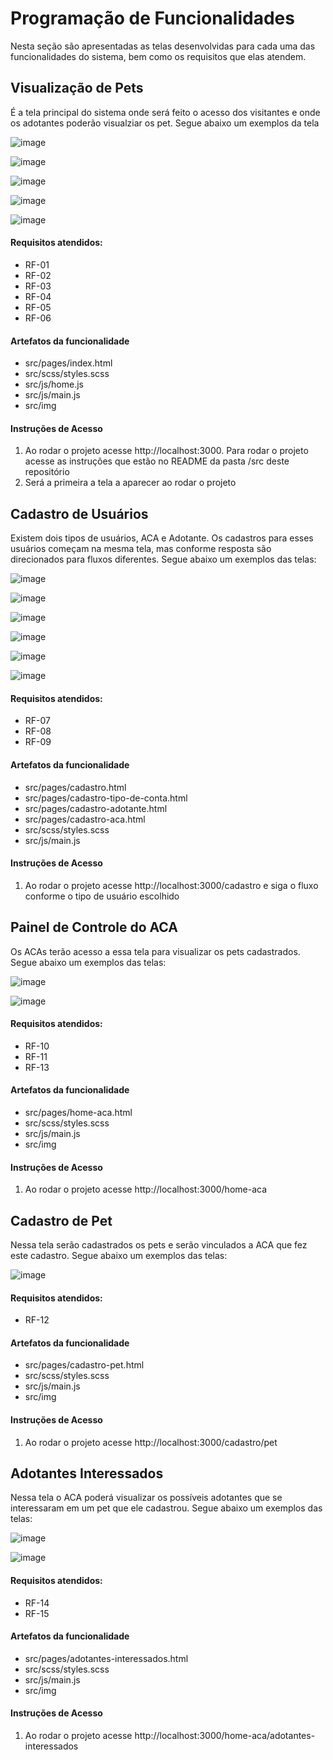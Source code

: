 # Programação de Funcionalidades

Nesta seção são apresentadas as telas desenvolvidas para cada uma das funcionalidades do sistema, bem como
os requisitos que elas atendem.

<h2>Visualização de Pets</h2>

<p>É a tela principal do sistema onde será feito o acesso dos visitantes e onde os adotantes poderão visualziar os pet.    Segue abaixo um exemplos da tela</p>

![image](https://github.com/ICEI-PUC-Minas-PMV-ADS/pmv-ads-2023-1-e1-proj-web-t11-pmv-ads-2023-1-e1-proj-web-t11-03/assets/16339610/219e4463-7b21-41ca-8fd4-a1656e9cb172)

![image](https://github.com/ICEI-PUC-Minas-PMV-ADS/pmv-ads-2023-1-e1-proj-web-t11-pmv-ads-2023-1-e1-proj-web-t11-03/assets/16339610/eef8f165-91a2-49f0-9362-00dbceaf54d5)

![image](https://github.com/ICEI-PUC-Minas-PMV-ADS/pmv-ads-2023-1-e1-proj-web-t11-pmv-ads-2023-1-e1-proj-web-t11-03/assets/16339610/d4f2c286-e4ed-4112-9ef9-6da7f60ba947)

![image](https://github.com/ICEI-PUC-Minas-PMV-ADS/pmv-ads-2023-1-e1-proj-web-t11-pmv-ads-2023-1-e1-proj-web-t11-03/assets/16339610/f7993487-2751-4f95-83f8-03cb82bfde71)

![image](https://github.com/ICEI-PUC-Minas-PMV-ADS/pmv-ads-2023-1-e1-proj-web-t11-pmv-ads-2023-1-e1-proj-web-t11-03/assets/16339610/2e64c350-753c-4ab4-8e0f-a864c7e448f9)

<h4>Requisitos atendidos: </h4>
<ul>
    <li>RF-01</li>
    <li>RF-02</li>
    <li>RF-03</li>
    <li>RF-04</li>
    <li>RF-05</li>
    <li>RF-06</li>
</ul>
 <h4>Artefatos da funcionalidade</h4>
 <ul>
     <li>src/pages/index.html</li>
     <li>src/scss/styles.scss</li>
     <li>src/js/home.js</li>
     <li>src/js/main.js</li>
     <li>src/img</li>
 </ul>

<h4>Instruções de Acesso</h4>
 <ol>
     <li>Ao rodar o projeto acesse http://localhost:3000. Para rodar o projeto acesse as instruções que estão no README da pasta /src deste repositório</li>
     <li>Será a primeira a tela a aparecer ao rodar o projeto</li>
 </ol>

<h2>Cadastro de Usuários</h2>
<p>Existem dois tipos de usuários, ACA e Adotante. Os cadastros para esses usuários começam na mesma tela, mas conforme
resposta são direcionados para fluxos diferentes. Segue abaixo um exemplos das telas: </p>

![image](https://github.com/ICEI-PUC-Minas-PMV-ADS/pmv-ads-2023-1-e1-proj-web-t11-pmv-ads-2023-1-e1-proj-web-t11-03/assets/16339610/9135f90c-5b5c-4dbf-ac1a-33c95f5d19ee)

![image](https://github.com/ICEI-PUC-Minas-PMV-ADS/pmv-ads-2023-1-e1-proj-web-t11-pmv-ads-2023-1-e1-proj-web-t11-03/assets/16339610/4c368a5d-285b-4c08-82ab-550af05d35ed)

![image](https://github.com/ICEI-PUC-Minas-PMV-ADS/pmv-ads-2023-1-e1-proj-web-t11-pmv-ads-2023-1-e1-proj-web-t11-03/assets/16339610/2515d139-3638-4789-bdc6-7c9d54778174)

![image](https://github.com/ICEI-PUC-Minas-PMV-ADS/pmv-ads-2023-1-e1-proj-web-t11-pmv-ads-2023-1-e1-proj-web-t11-03/assets/16339610/4815ebff-fa3e-4ce4-9570-9d2bbd2ab247)

![image](https://github.com/ICEI-PUC-Minas-PMV-ADS/pmv-ads-2023-1-e1-proj-web-t11-pmv-ads-2023-1-e1-proj-web-t11-03/assets/16339610/9b46d278-a540-4cbe-99a8-972041358bba)

![image](https://github.com/ICEI-PUC-Minas-PMV-ADS/pmv-ads-2023-1-e1-proj-web-t11-pmv-ads-2023-1-e1-proj-web-t11-03/assets/16339610/8b18f1ab-0859-44ae-92ed-870505525dfd)

<h4>Requisitos atendidos: </h4>
<ul>
<li>RF-07</li>
<li>RF-08</li>
<li>RF-09</li>
</ul>

<h4>Artefatos da funcionalidade</h4>
<ul>
<li>src/pages/cadastro.html</li>
<li>src/pages/cadastro-tipo-de-conta.html</li>
<li>src/pages/cadastro-adotante.html</li>
<li>src/pages/cadastro-aca.html</li>
<li>src/scss/styles.scss</li>
<li>src/js/main.js</li>
</ul>

<h4>Instruções de Acesso</h4>
<ol>
<li>Ao rodar o projeto acesse http://localhost:3000/cadastro e siga o fluxo conforme o tipo de usuário escolhido</li>
</ol>

<h2>Painel de Controle do ACA</h2>

 <p>Os ACAs terão acesso a essa tela para visualizar os pets cadastrados. Segue abaixo um exemplos das telas: </p>

![image](https://github.com/ICEI-PUC-Minas-PMV-ADS/pmv-ads-2023-1-e1-proj-web-t11-pmv-ads-2023-1-e1-proj-web-t11-03/assets/16339610/963bed10-7291-41ac-9695-d5692b8c42e7)

![image](https://github.com/ICEI-PUC-Minas-PMV-ADS/pmv-ads-2023-1-e1-proj-web-t11-pmv-ads-2023-1-e1-proj-web-t11-03/assets/16339610/fd373f4e-3feb-4a96-9dd5-7641bddeecb1)

<h4>Requisitos atendidos: </h4>
<ul>
<li>RF-10</li>
<li>RF-11</li>
<li>RF-13</li>
</ul>

<h4>Artefatos da funcionalidade</h4>
<ul>
<li>src/pages/home-aca.html</li>
<li>src/scss/styles.scss</li>
<li>src/js/main.js</li>
<li>src/img</li>
</ul>
<h4>Instruções de Acesso</h4>
<ol>
<li>Ao rodar o projeto acesse http://localhost:3000/home-aca</li>
</ol>

<h2>Cadastro de Pet</h2>

<p>Nessa tela serão cadastrados os pets e serão vinculados a ACA que fez este cadastro. Segue abaixo um exemplos das telas: </p>

![image](https://github.com/ICEI-PUC-Minas-PMV-ADS/pmv-ads-2023-1-e1-proj-web-t11-pmv-ads-2023-1-e1-proj-web-t11-03/assets/16339610/f1be2c81-156f-4c64-b1c5-a3dd26bada46)

<h4>Requisitos atendidos: </h4>
<ul>
    <li>RF-12</li>
</ul>

<h4>Artefatos da funcionalidade</h4>
<ul>
    <li>src/pages/cadastro-pet.html</li>
    <li>src/scss/styles.scss</li>
    <li>src/js/main.js</li>
    <li>src/img</li>
</ul>
<h4>Instruções de Acesso</h4>
<ol>
    <li>Ao rodar o projeto acesse http://localhost:3000/cadastro/pet</li>
</ol>

<h2>Adotantes Interessados</h2>

<p>Nessa tela o ACA poderá visualizar os possíveis adotantes que se interessaram em um pet que ele cadastrou. Segue abaixo um exemplos das telas: </p>

![image](https://github.com/ICEI-PUC-Minas-PMV-ADS/pmv-ads-2023-1-e1-proj-web-t11-pmv-ads-2023-1-e1-proj-web-t11-03/assets/16339610/cda43a7e-85d7-45f0-b1c7-bda3dc6b52b2)

![image](https://github.com/ICEI-PUC-Minas-PMV-ADS/pmv-ads-2023-1-e1-proj-web-t11-pmv-ads-2023-1-e1-proj-web-t11-03/assets/16339610/2a967602-d9f6-4259-bf46-b58502509ca1)

<h4>Requisitos atendidos: </h4>
<ul>
    <li>RF-14</li>
    <li>RF-15</li>
</ul>

<h4>Artefatos da funcionalidade</h4>
<ul>
    <li>src/pages/adotantes-interessados.html</li>
    <li>src/scss/styles.scss</li>
    <li>src/js/main.js</li>
    <li>src/img</li>
</ul>
<h4>Instruções de Acesso</h4>
<ol>
    <li>Ao rodar o projeto acesse http://localhost:3000/home-aca/adotantes-interessados</li>
</ol>

